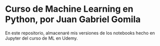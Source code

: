 # Curso de Machine Learning en Python, por Juan Gabriel Gomila

En este repositorio, almacenaré mis versiones de los notebooks hecho en Jupyter del curso de ML en Udemy.
